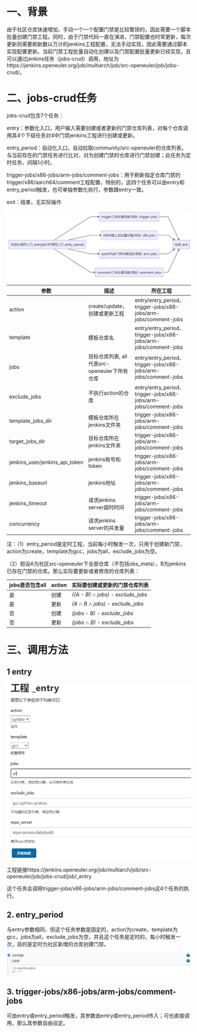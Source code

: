 # 一、背景

由于社区仓库快速增加，手动一个一个配置门禁是比较繁琐的，因此需要一个脚本批量创建门禁工程。同时，由于门禁代码一直在演进，门禁配置也时常更新，每次更新则需要刷新数以万计的jenkins工程配置，无法手动实现，因此需要通过脚本实现配置更新。当前门禁工程批量自动化创建以及门禁配置批量更新已经实现，且可以通过jenkins任务（jobs-crud）调用，地址为https://jenkins.openeuler.org/job/multiarch/job/src-openeuler/job/jobs-crud/。

# 二、jobs-crud任务

jobs-crud包含7个任务：

entry：参数化入口，用户输入需要创建或者更新的门禁仓库列表，对每个仓库调用其4个下级任务对4中门禁jenkins工程进行创建或更新。

entry_period：自动化入口，自动拉取community/src-openeuler的仓库列表，与当前存在的门禁任务进行比对，对为创建门禁的仓库进行门禁创建；此任务为定时任务，间隔1小时。

trigger-jobs/x86-jobs/arm-jobs/comment-jobs：用于刷新指定仓库门禁的trigger/x86/aarch64/comment工程配置，特别的，这四个任务可以由entry和entry_period触发，也可单独参数化执行，参数跟entry一致。

exit：结束，无实际操作

![](images/jobs-crud任务关系图.png)

| 参数                           | 描述                                         | 所在工程                                                     |
| ------------------------------ | -------------------------------------------- | ------------------------------------------------------------ |
| action                         | create/update，创建或更新工程                | entry/entry_period、trigger-jobs/x86-jobs/arm-jobs/comment-jobs |
| template                       | 模板仓库名                                   | entry/entry_period、trigger-jobs/x86-jobs/arm-jobs/comment-jobs |
| jobs                           | 目标仓库列表, all代表src-openeuler下所有仓库 | entry/entry_period、trigger-jobs/x86-jobs/arm-jobs/comment-jobs |
| exclude_jobs                   | 不执行action的仓库                           | entry/entry_period、trigger-jobs/x86-jobs/arm-jobs/comment-jobs |
| template_jobs_dir              | 模板仓库所在jenkins文件夹                    | trigger-jobs/x86-jobs/arm-jobs/comment-jobs                  |
| target_jobs_dir                | 目标仓库所在jenkins文件夹                    | trigger-jobs/x86-jobs/arm-jobs/comment-jobs                  |
| jenkins_user/jenkins_api_token | jenkins账号和token                           | trigger-jobs/x86-jobs/arm-jobs/comment-jobs                  |
| jenkins_baseurl                | jenkins地址                                  | trigger-jobs/x86-jobs/arm-jobs/comment-jobs                  |
| jenkins_timeout                | 请求jenkins server超时时间                   | trigger-jobs/x86-jobs/arm-jobs/comment-jobs                  |
| concurrency                    | 请求jenkins server的并发量                   | trigger-jobs/x86-jobs/arm-jobs/comment-jobs                  |

注：（1）entry_period是定时工程，当前每小时触发一次，只用于创建新门禁，action为create，template为gcc，jobs为all，exclude_jobs为空。

（2）假设A为社区src-openeuler下全部仓库（不包括obs_meta），B为jenkins已存在门禁的仓库。那么实际要更新或者修改的仓库列表：

| jobs是否包含all | action | 实际要创建或更新的门禁仓库列表    |
| --------------- | ------ | --------------------------------- |
| 是              | 创建   | *((A - B) ∩ jobs) - exclude_jobs* |
| 是              | 更新   | *(A ∩ B ∩ jobs) - exclude_jobs*   |
| 否              | 创建   | *(jobs - B) - exclude_jobs*       |
| 否              | 更新   | *(jobs ∩ B) - exclude_jobs*       |



# 三、调用方法

## 1 entry

![](images/jobs-crud-entry调用方法.png)

工程链接https://jenkins.openeuler.org/job/multiarch/job/src-openeuler/job/jobs-crud/job/_entry

这个任务会调用trigger-jobs/x86-jobs/arm-jobs/comment-jobs这4个任务的执行。

## 2. entry_period

与entry参数相同，但这个任务参数是固定的，action为create，template为gcc，jobs为all，exclude_jobs为空，并且这个任务是定时的，每小时触发一次，目的是定时为社区新增的仓库创建门禁。

![](images/jobs-crud-entry_period定时构建.png)

## 3. trigger-jobs/x86-jobs/arm-jobs/comment-jobs

可由entry或entry_period触发，其参数由entry或entry_period传入；可也直接调用，那么其参数自由设定。
